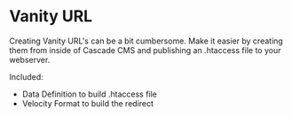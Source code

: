 Vanity URL
============================
Creating Vanity URL's can be a bit cumbersome. Make it easier by creating them from inside of Cascade CMS and publishing an .htaccess file to your webserver.

Included:
* Data Definition to build .htaccess file
* Velocity Format to build the redirect
